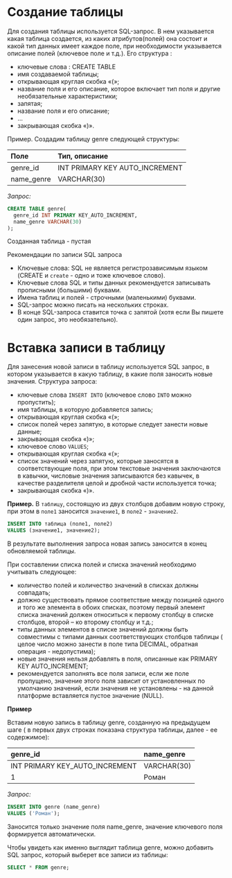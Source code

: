 # Создание таблицы


Для создания таблицы используется SQL-запрос. В нем указывается какая таблица создается, из каких атрибутов(полей) она состоит и какой тип данных имеет каждое поле, при необходимости указывается описание полей (ключевое поле и т.д.). Его структура :

* ключевые слова : CREATE TABLE
* имя создаваемой таблицы;
* открывающая круглая скобка «(»;
* название поля и его описание, которое включает тип поля и другие необязательные характеристики;
* запятая;
* название поля и его описание;
* ...
* закрывающая скобка «)».

Пример. Создадим таблицу genre следующей структуры:

| Поле     | Тип, описание |
|:---      |  :---        |
|genre_id  | INT PRIMARY KEY AUTO_INCREMENT|
|name_genre| VARCHAR(30)|

*Запрос:*

```SQL
CREATE TABLE genre(
  genre_id INT PRIMARY KEY_AUTO_INCREMENT,
  name_genre VARCHAR(30)  
);
```

Созданная таблица - пустая

Рекомендации по записи SQL запроса

* Ключевые слова: SQL не является регистрозависимым языком (CREATE и ```create``` - одно и тоже ключевое слово). 
* Ключевые слова SQL и типы данных рекомендуется  записывать прописными (большими) буквами.
* Имена таблиц и полей - строчными (маленькими) буквами.
* SQL-запрос можно писать на нескольких строках.
* В конце SQL-запроса ставится точка с запятой (хотя если Вы пишете один запрос, это необязательно).

# Вставка записи в таблицу

Для занесения новой записи в таблицу используется SQL запрос, в котором указывается в какую таблицу, в какие поля заносить новые значения. Структура запроса:

* ключевые слова ```INSERT INTO``` (ключевое слово ```INTO``` можно пропустить);
* имя таблицы, в которую добавляется запись;
* открывающая круглая скобка «(»;
* список полей через запятую, в которые следует занести новые данные;
* закрывающая скобка «)»;
* ключевое слово ```VALUES```;
* открывающая круглая скобка «(»;
* список значений через запятую, которые заносятся в соответствующие поля, при этом текстовые значения заключаются в кавычки, числовые значения записываются без кавычек, в качестве разделителя целой и дробной части используется точка;
* закрывающая скобка «)».

**Пример.** В ```таблицу```, состоящую из двух столбцов добавим новую строку, при этом в ```поле1``` заносится ```значение1```,  в ```поле2``` - ```значение2```.

```SQL
INSERT INTO таблица (поле1, поле2)
VALUES (значение1, значение2);
```

В результате выполнения запроса новая запись заносится в конец обновляемой таблицы.

При составлении списка полей и списка значений необходимо учитывать следующее:

* количество полей и количество значений в списках должны совпадать;
* должно существовать прямое соответствие между позицией одного и того же элемента в обоих списках, поэтому первый элемент списка значений должен относиться к первому столбцу в списке столбцов, второй – ко второму столбцу и т.д.;
* типы данных элементов в списке значений должны быть совместимы с типами данных соответствующих столбцов таблицы ( целое число можно занести в поле типа DECIMAL, обратная операция - недопустима);
* новые значения нельзя добавлять в поля, описанные как PRIMARY KEY AUTO_INCREMENT;
* рекомендуется заполнять все поля записи, если же поле пропущено, значение этого поля зависит от установленных по умолчанию значений, если значения не установлены - на данной платформе вставляется пустое значение (NULL).

**Пример**

Вставим новую запись в таблицу genre, созданную на предыдущем шаге ( в первых двух строках показана структура таблицы, далее - ее содержимое):

|genre_id|name_genre|
|:---    |:---      |
|INT PRIMARY KEY_AUTO_INCREMENT| VARCHAR(30)|
|1       |Роман|

*Запрос:*

```SQL
INSERT INTO genre (name_genre)
VALUES ('Роман');
```

Заносится только значение поля name_genre, значение ключевого поля формируется автоматически.

Чтобы увидеть как именно выглядит таблица genre, можно добавить SQL запрос, который выберет все записи из таблицы:

```SQL
SELECT * FROM genre;
```
